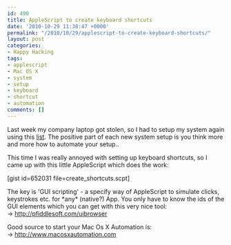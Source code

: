 ```yaml
---
id: 490
title: AppleScript to create keyboard shortcuts
date: '2010-10-29 11:38:47 +0000'
permalink: "/2010/10/29/applescript-to-create-keyboard-shortcuts/"
layout: post
categories:
- Happy Hacking
tags:
- applescript
- Mac OS X
- system
- setup
- keyboard
- shortcut
- automation
comments: []
---
```

Last week my company laptop got stolen, so I had to setup my system again using this [list](http://www.rngtng.com/2010/04/27/my-snow-leopard-development-system-ruby-rails-arduino-co/). The positive part of each new system setup is you think more and more how to automate your setup..

This time I was really annoyed with setting up keyboard shortcuts, so I came up with this little AppleScript which does the work:

[gist id=652031 file=create_shortcuts.scpt]

The key is 'GUI scripting' - a specify way of AppleScript to simulate clicks, keystrokes etc. for \*any\* (native?) App. You only have to know the ids of the GUI elements which you can get with this very nice tool:  
 -\> <http://pfiddlesoft.com/uibrowser>

Good source to start your Mac Os X Automation is:  
 -\> <http://www.macosxautomation.com>